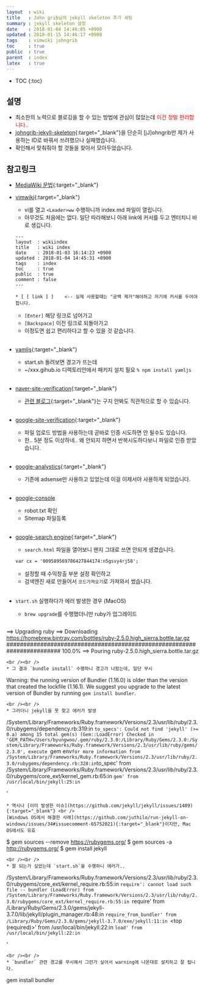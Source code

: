 ```yaml
---
layout  : wiki
title   : John grib님의 jekyll skeleton 추가 세팅
summary : jekyll skeleton 설정
date    : 2018-01-04 14:46:05 +0900
updated : 2018-01-15 14:46:17 +0900
tags    : vimwiki johngrib 
toc     : true
public  : true
parent  : index
latex   : true
---
```

* TOC
{:toc}

## 설명
* 최소한의 노력으로 블로깅을 할 수 있는 방법에 관심이 많았는데 <span style="color:red">이건 정말 편리합니다..</span>
* [johngrib-jekyll-skeleton](https://github.com/johngrib/johngrib-jekyll-skeleton){:target="_blank"}을
단순히 [jJ]ohngrib만 제가 사용하는 ID로 바꿔서 쓰려했으나 실패했습니다.
* 확인해서 맞춰줘야 할 것들을 찾아서 모아두었습니다.

## 참고링크
* [MediaWiki 문법](https://www.mediawiki.org/wiki/Help:Formatting){:target="_blank"}
* [vimwiki](https://github.com/vimwiki/vimwiki){:target="_blank"}
  - vi를 열고 `<Leader>ww`  수행하니까 index.md 파일이 열립니다.
  - 아무것도 처음에는 없다. 일단 따라해보니 아래 link에 커서를 두고 엔터치니 바로 생깁니다.

  ```wiki
  ---
  layout  : wikiindex
  title   : wiki index
  date    : 2018-01-03 16:14:23 +0900
  updated : 2018-01-04 14:45:31 +0900
  tags    : index
  toc     : true
  public  : true
  comment : false
  ---
  
  * [ [ link ] ]    <-- 실제 사용할때는 "공백 제거"해야하고 저기에 커서를 두어야합니다.
  
  ```
  
  - `[Enter]` 해당 링크로 넘어가고
  - `[Backspace]` 이전 링크로 되돌아가고
  - 이정도면 쉽고 편리하다고 할 수 있을 것 같습니다.
<br /><br />
* [yamljs](https://www.npmjs.com/package/yamljs){:target="_blank"}
  - start.sh 돌려보면 경고가 뜨는데 
  - ~/xxx.gihub.io 디렉토리안에서 패키지 설치 필요
  ```% npm install yamljs```
<br /><br />
* [naver-site-verification](http://webmastertool.naver.com/board/main.naver){:target="_blank"}
  - [관련 블로그](https://m.blog.naver.com/PostView.nhn?blogId=withneedsad&logNo=220651215802&proxyReferer=https%3A%2F%2Fwww.google.co.kr%2F){:target="_blank"}는 구지 안봐도 직관적으로 할 수 있습니다.
<br /><br />
* [google-site-verification](https://www.google.com/webmasters/verification/home?hl=ko){:target="_blank"}
  - 파일 업로드 방법을 사용하는데 곧바로 인증 시도하면 안 될수도 있습니다.
  - 한.. 5분 정도 이상하네.. 왜 안되지 하면서 반복시도하다보니 파일로 인증 받았습니다.
<br /><br />
* [google-analystics](https://analytics.google.com/analytics/web/#embed/report-home/a41925802w166845303p167173327/){:target="_blank"}
  - 기존에 adsense만 사용하고 있었는데 이걸 이제서야 사용하게 되었습니다.
<br /><br />
* [google-console](https://www.google.com/webmasters/tools/home?hl=en)
  - robot.txt 확인
  - Sitemap 파일등록
<br /><br />
* [google-search engine](https://cse.google.com/cse/all){:target="_blank"}
  - `search.html` 파일을 열어보니 왠지 그대로 쓰면 안되게 생겼습니다.
  ```html
  var cx = '009589569786427844174:n5gsvy4rj58';
  ```
  - 설정할 때 수익창출 부분 설정 확인하고
  - 검색엔진 새로 만들어서 `코드가져오기`로 가져와서 썼습니다.
<br /><br />
* `start.sh` 실행하다가 에러 발생한 경우 (MacOS)
  * `brew upgrade`를 수행했더니만 ruby가 업그레이드
  ```
==> Upgrading ruby
==> Downloading https://homebrew.bintray.com/bottles/ruby-2.5.0.high_sierra.bottle.tar.gz
######################################################################## 100.0%
==> Pouring ruby-2.5.0.high_sierra.bottle.tar.gz
  ```
<br /><br />
  * 그 결과 `bundle install` 수행하니 경고가 나왔는데, 일단 무시
  ```
Warning: the running version of Bundler (1.16.0) is older than the version that created the lockfile (1.16.1).
We suggest you upgrade to the latest version of Bundler by running `gem install bundler`.
  ```
<br /><br />
  * 그러더니 jekyll을 못 찾고 에러가 발생
  ```
/System/Library/Frameworks/Ruby.framework/Versions/2.3/usr/lib/ruby/2.3.0/rubygems/dependency.rb:319:in `to_specs': Could not find 'jekyll' (>= 0.a) among 15 total gem(s) (Gem::LoadError)
Checked in 'GEM_PATH=/Users/byungwoo/.gem/ruby/2.3.0:/Library/Ruby/Gems/2.3.0:/System/Library/Frameworks/Ruby.framework/Versions/2.3/usr/lib/ruby/gems/2.3.0', execute `gem env` for more information
from /System/Library/Frameworks/Ruby.framework/Versions/2.3/usr/lib/ruby/2.3.0/rubygems/dependency.rb:328:in `to_spec'
from /System/Library/Frameworks/Ruby.framework/Versions/2.3/usr/lib/ruby/2.3.0/rubygems/core_ext/kernel_gem.rb:65:in `gem'
from /usr/local/bin/jekyll:25:in `<main>'
  ```	
  * 역시나 [이미 발생한 이슈](https://github.com/jekyll/jekyll/issues/1409){:target="_blank"} <br />
  [Windows OS에서 해결한 사례](https://github.com/juthilo/run-jekyll-on-windows/issues/34#issuecomment-65752021){:target="_blank"}이지만, Mac OS에서도 유효
  ```
$ gem sources --remove https://rubygems.org/
$ gem sources -a http://rubygems.org/
$ gem install jekyll
  ```
<br /><br />
  * 잘 되는가 싶었는데 `start.sh`을 수행하니 에러가..
  ```
/System/Library/Frameworks/Ruby.framework/Versions/2.3/usr/lib/ruby/2.3.0/rubygems/core_ext/kernel_require.rb:55:in `require': cannot load such file -- bundler (LoadError)
	from /System/Library/Frameworks/Ruby.framework/Versions/2.3/usr/lib/ruby/2.3.0/rubygems/core_ext/kernel_require.rb:55:in `require'
	from /Library/Ruby/Gems/2.3.0/gems/jekyll-3.7.0/lib/jekyll/plugin_manager.rb:48:in `require_from_bundler'
	from /Library/Ruby/Gems/2.3.0/gems/jekyll-3.7.0/exe/jekyll:11:in `<top (required)>'
	from /usr/local/bin/jekyll:22:in `load'
	from /usr/local/bin/jekyll:22:in `<main>'
  ```
<br /><br />
  * `bundler` 관련 경고를 무시해서 그런가 싶어서 warning에 나온대로 설치하고 잘 됩니다.
  ```
  gem install bundler
  ```
